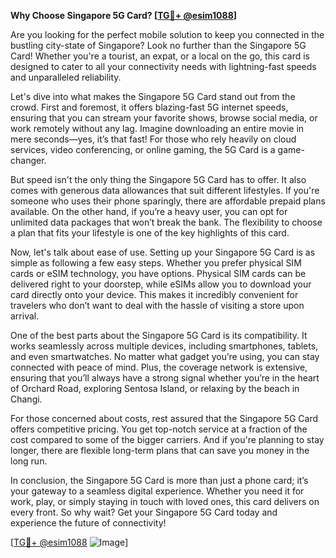 **Why Choose Singapore 5G Card? [[TG💪+ @esim1088](https://t.me/s/esim1088)]**

Are you looking for the perfect mobile solution to keep you connected in the bustling city-state of Singapore? Look no further than the Singapore 5G Card! Whether you're a tourist, an expat, or a local on the go, this card is designed to cater to all your connectivity needs with lightning-fast speeds and unparalleled reliability.

Let's dive into what makes the Singapore 5G Card stand out from the crowd. First and foremost, it offers blazing-fast 5G internet speeds, ensuring that you can stream your favorite shows, browse social media, or work remotely without any lag. Imagine downloading an entire movie in mere seconds—yes, it’s that fast! For those who rely heavily on cloud services, video conferencing, or online gaming, the 5G Card is a game-changer.

But speed isn't the only thing the Singapore 5G Card has to offer. It also comes with generous data allowances that suit different lifestyles. If you're someone who uses their phone sparingly, there are affordable prepaid plans available. On the other hand, if you’re a heavy user, you can opt for unlimited data packages that won’t break the bank. The flexibility to choose a plan that fits your lifestyle is one of the key highlights of this card.

Now, let's talk about ease of use. Setting up your Singapore 5G Card is as simple as following a few easy steps. Whether you prefer physical SIM cards or eSIM technology, you have options. Physical SIM cards can be delivered right to your doorstep, while eSIMs allow you to download your card directly onto your device. This makes it incredibly convenient for travelers who don’t want to deal with the hassle of visiting a store upon arrival.

One of the best parts about the Singapore 5G Card is its compatibility. It works seamlessly across multiple devices, including smartphones, tablets, and even smartwatches. No matter what gadget you’re using, you can stay connected with peace of mind. Plus, the coverage network is extensive, ensuring that you’ll always have a strong signal whether you’re in the heart of Orchard Road, exploring Sentosa Island, or relaxing by the beach in Changi.

For those concerned about costs, rest assured that the Singapore 5G Card offers competitive pricing. You get top-notch service at a fraction of the cost compared to some of the bigger carriers. And if you're planning to stay longer, there are flexible long-term plans that can save you money in the long run.

In conclusion, the Singapore 5G Card is more than just a phone card; it’s your gateway to a seamless digital experience. Whether you need it for work, play, or simply staying in touch with loved ones, this card delivers on every front. So why wait? Get your Singapore 5G Card today and experience the future of connectivity!

[[TG💪+ @esim1088](https://t.me/s/esim1088) ![Image](https://i.postimg.cc/Y0z9fWf4/image.png)]